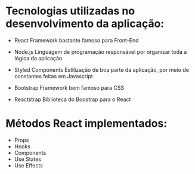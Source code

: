 # Tecnologias utilizadas no desenvolvimento da aplicação:

- React
Framework bastante famoso para Front-End

- Node.js
Linguagem de programação responsável por organizar toda a lógica da aplicação

- Styled Components
Estilização de boa parte da aplicação, por meio de constantes feitas em Javascript

- Bootstrap
Framework bem famoso para CSS

- Reactstrap
Biblioteca do Boostrap para o React


# Métodos React implementados:

- Props
- Hooks
- Components
- Use States
- Use Effects
